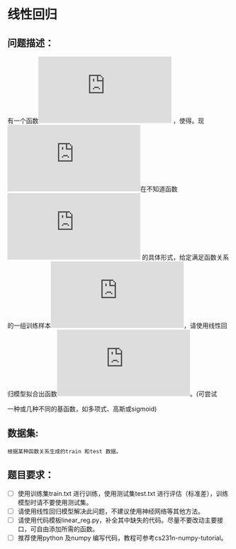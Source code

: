 # 线性回归



## 问题描述：

有一个函数![image](http://latex.codecogs.com/gif.latex?f%3A%20%5Cmathbb%7BR%7D%5Crightarrow%20%5Cmathbb%7BR%7D) ，使得。现 ![image](http://latex.codecogs.com/gif.latex?y%20%3D%20f%28x%29)在不知道函数![image](http://latex.codecogs.com/gif.latex?f%28%5Ccdot%20%29) 的具体形式，给定满足函数关系的一组训练样本![image](http://latex.codecogs.com/gif.latex?%5Cleft%20%5C%7B%20%5Cleft%20%28%20x_%7B1%7D%2Cy_%7B1%7D%20%5Cright%20%29%2C...%2C%5Cleft%20%28%20x_%7BN%7D%2Cy_%7BN%7D%20%5Cright%20%29%20%5Cright%20%5C%7D%2CN%3D300)，请使用线性回归模型拟合出函数![image](http://latex.codecogs.com/gif.latex?y%20%3D%20f%28x%29)。(可尝试

一种或几种不同的基函数，如多项式、高斯或sigmoid)






## 数据集: 

 	根据某种函数关系生成的train 和test 数据。





## 题目要求： 

- [ ] 使用训练集train.txt 进行训练，使用测试集test.txt 进行评估（标准差），训练模型时请不要使用测试集。
- [ ] 请使用线性回归模型解决此问题，不建议使用神经网络等其他方法。
- [ ] 请使用代码模板linear_reg.py，补全其中缺失的代码。尽量不要改动主要接口，可自由添加所需的函数。
- [ ]  推荐使用python 及numpy 编写代码，教程可参考cs231n-numpy-tutorial。
